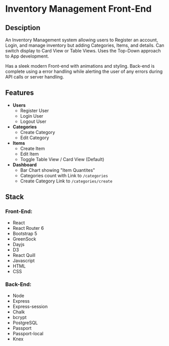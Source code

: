 # Inventory Management Front-End

## **Desciption**

An Inventory Management system allowing users to Register an account, Login, and manage inventory but adding Categories, Items, and details. Can switch display to Card View or Table Views. Uses the Top-Down approach to App development.

Has a sleek modern Front-end with animations and styling.
Back-end is complete using a error handling while alerting the user of any errors during API calls or server handling.

## **Features**

- **Users**
  - Register User
  - Login User
  - Logout User
- **Categories**
  - Create Category
  - Edit Category
- **Items**
  - Create Item
  - Edit Item
  - Toggle Table View / Card View (Default)
- **Dashboard**
  - Bar Chart showing "Item Quantites"
  - Categories count with Link to `/categories`
  - Create Category Link to `/categories/create`

## **Stack**

### Front-End:

- React
- React Router 6
- Bootstrap 5
- GreenSock
- Dayjs
- D3
- React Quill
- Javascript
- HTML
- CSS

### Back-End:

- Node
- Express
- Express-session
- Chalk
- bcrypt
- PostgreSQL
- Passport
- Passport-local
- Knex
